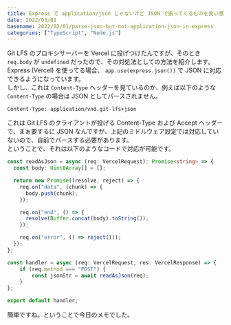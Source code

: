 ```yaml
---
title: Express で application/json じゃないけど JSON で振ってくるものを良い感じにパースしたい
date: 2022/03/01
basename: 2022/03/01/parse-json-but-not-application-json-in-express
categories: ["TypeScript", "Node.js"]
---
```


Git LFS のプロキシサーバーを Vercel に投げつけたんですが、そのとき `req.body` が `undefined` だったので、その対処法としての方法を紹介します。  
Express (Vercel) を使ってる場合、 `app.use(express.json())` で JSON に対応できるようになっています。  
しかし、これは `Content-Type` ヘッダーを見ているのか、例えば以下のような `Content-Type` の場合は JSON としてパースされません。

```
Content-Type: application/vnd.git-lfs+json
```

これは Git LFS のクライアントが投げる Content-Type および Accept ヘッダーで、まぁ要するに JSON なんですが、上記のミドルウェア設定では対応していないので、自前でパースする必要があります。  
ということで、それは以下のようなコードで対応が可能です。

```typescript
const readAsJson = async (req: VercelRequest): Promise<string> => {
  const body: Uint8Array[] = [];

  return new Promise((resolve, reject) => {
    req.on("data", (chunk) => {
      body.push(chunk);
    });

    req.on("end", () => {
      resolve(Buffer.concat(body).toString());
    });

    req.on("error", () => reject()));
  });
};

const handler = async (req: VercelRequest, res: VercelResponse) => {
    if (req.method === "POST") {
        const jsonStr = await readAsJson(req);
    }
};

export default handler;
```

簡単ですね。ということで今日のメモでした。
